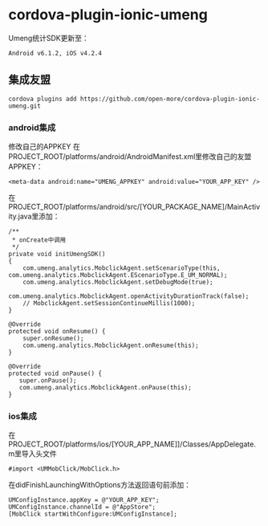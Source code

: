 # cordova-plugin-ionic-umeng

Umeng统计SDK更新至：
```
Android v6.1.2, iOS v4.2.4
```

## 集成友盟

```
cordova plugins add https://github.com/open-more/cordova-plugin-ionic-umeng.git

```

### android集成
修改自己的APPKEY
在PROJECT_ROOT/platforms/android/AndroidManifest.xml里修改自己的友盟APPKEY：
```
<meta-data android:name="UMENG_APPKEY" android:value="YOUR_APP_KEY" />
```

在PROJECT_ROOT/platforms/android/src/[YOUR_PACKAGE_NAME]/MainActivity.java里添加：

```
/**
 * onCreate中调用
 */
private void initUmengSDK() 
{
    com.umeng.analytics.MobclickAgent.setScenarioType(this, com.umeng.analytics.MobclickAgent.EScenarioType.E_UM_NORMAL);
    com.umeng.analytics.MobclickAgent.setDebugMode(true);
    com.umeng.analytics.MobclickAgent.openActivityDurationTrack(false);
    // MobclickAgent.setSessionContinueMillis(1000);
}

@Override
protected void onResume() {
    super.onResume();
    com.umeng.analytics.MobclickAgent.onResume(this);
}

@Override
protected void onPause() {
   super.onPause();
   com.umeng.analytics.MobclickAgent.onPause(this);
}
```

### ios集成
在PROJECT_ROOT/platforms/ios/[YOUR_APP_NAME]]/Classes/AppDelegate.m里导入头文件
```
#import <UMMobClick/MobClick.h>
```
在didFinishLaunchingWithOptions方法返回语句前添加：
```
UMConfigInstance.appKey = @"YOUR_APP_KEY";
UMConfigInstance.channelId = @"AppStore";
[MobClick startWithConfigure:UMConfigInstance];
```

